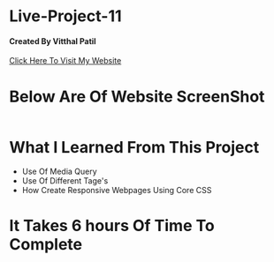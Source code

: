 # Live-Project-11 <br/>
#### Created By Vitthal Patil <br/>
[Click Here To Visit My Website]( https://vitthalpatil0806.github.io/Live-Project-11/) <br/>
# Below Are Of Website ScreenShot <br/>
![]() <br/>
# What I Learned From This Project <br/>
* Use Of Media Query <br/>
* Use Of Different Tage's <br/>
* How Create Responsive Webpages Using Core CSS <br/>
# It Takes 6 hours Of Time To Complete <br/>
